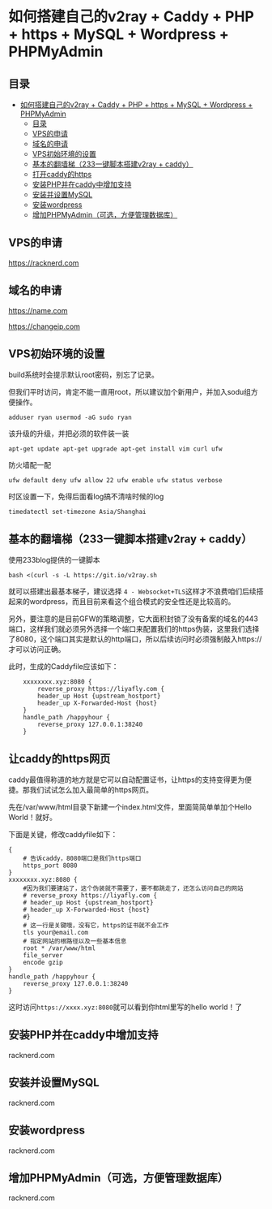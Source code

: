 # 如何搭建自己的v2ray + Caddy + PHP + https + MySQL + Wordpress + PHPMyAdmin
## 目录 ##
- [如何搭建自己的v2ray + Caddy + PHP + https + MySQL + Wordpress + PHPMyAdmin](#如何搭建自己的v2ray--caddy--php--https--mysql--wordpress--phpmyadmin)
	- [目录](#目录)
	- [VPS的申请](#vps的申请)
	- [域名的申请](#域名的申请)
	- [VPS初始环境的设置](#vps初始环境的设置)
	- [基本的翻墙梯（233一键脚本搭建v2ray + caddy）](#基本的翻墙梯233一键脚本搭建v2ray--caddy)
	- [打开caddy的https](#打开caddy的https)
	- [安装PHP并在caddy中增加支持](#安装php并在caddy中增加支持)
	- [安装并设置MySQL](#安装并设置mysql)
	- [安装wordpress](#安装wordpress)
	- [增加PHPMyAdmin（可选，方便管理数据库）](#增加phpmyadmin可选方便管理数据库)
## <span id="sec1">VPS的申请</span> ##
<https://racknerd.com>
## <span id="sec2">域名的申请</span> ##
<https://name.com>

<https://changeip.com>

## <span id="sec3">VPS初始环境的设置</span> ##
build系统时会提示默认root密码，别忘了记录。

但我们平时访问，肯定不能一直用root，所以建议加个新用户，并加入sodu组方便操作。

`adduser ryan
usermod -aG sudo ryan`

该升级的升级，并把必须的软件装一装

`apt-get update
apt-get upgrade
apt-get install vim curl ufw`

防火墙配一配

`ufw default deny
ufw allow 22
ufw enable
ufw status verbose
`

时区设置一下，免得后面看log搞不清啥时候的log

`timedatectl set-timezone Asia/Shanghai`

## <span id="sec4">基本的翻墙梯（233一键脚本搭建v2ray + caddy）</span> ##
使用233blog提供的一键脚本

``bash <(curl -s -L https://git.io/v2ray.sh``

就可以搭建出最基本梯子，建议选择 `4 - Websocket+TLS`这样才不浪费咱们后续搭起来的wordpress，而且目前来看这个组合模式的安全性还是比较高的。

另外，要注意的是目前GFW的策略调整，它大面积封锁了没有备案的域名的443端口，这样我们就必须另外选择一个端口来配置我们的https伪装，这里我们选择了8080，这个端口其实是默认的http端口，所以后续访问时必须强制敲入https://才可以访问正确。

此时，生成的Caddyfile应该如下：

```
	xxxxxxxx.xyz:8080 {
		reverse_proxy https://liyafly.com {
		header_up Host {upstream_hostport}
		header_up X-Forwarded-Host {host}
	}
	handle_path /happyhour {
		reverse_proxy 127.0.0.1:38240
	}
```



## <span id="sec5">让caddy的https网页</span> ##
caddy最值得称道的地方就是它可以自动配置证书，让https的支持变得更为便捷。那我们试试怎么加入最简单的https网页。

先在/var/www/html目录下新建一个index.html文件，里面简简单单加个Hello World！就好。

下面是关键，修改caddyfile如下：

```
{
	# 告诉caddy，8080端口是我们https端口
	https_port 8080
}
xxxxxxxx.xyz:8080 {
	#因为我们要建站了，这个伪装就不需要了，要不都跳走了，还怎么访问自己的网站
	# reverse_proxy https://liyafly.com {
	# header_up Host {upstream_hostport}
	# header_up X-Forwarded-Host {host}
	#}
	# 这一行是关键哦，没有它，https的证书就不会工作
	tls your@email.com
	# 指定网站的根路径以及一些基本信息
	root * /var/www/html
	file_server
	encode gzip
}
handle_path /happyhour {
	reverse_proxy 127.0.0.1:38240
}
```
这时访问`https://xxxx.xyz:8080`就可以看到你html里写的hello world！了

## <span id="sec6">安装PHP并在caddy中增加支持</span> ##
racknerd.com
## <span id="sec7">安装并设置MySQL</span> ##
racknerd.com
## <span id="sec8">安装wordpress</span> ##
racknerd.com
## <span id="sec9">增加PHPMyAdmin（可选，方便管理数据库）</span> ##
racknerd.com
